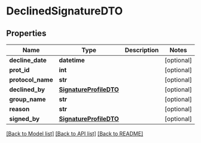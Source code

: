 # DeclinedSignatureDTO

## Properties
Name | Type | Description | Notes
------------ | ------------- | ------------- | -------------
**decline_date** | **datetime** |  | [optional] 
**prot_id** | **int** |  | [optional] 
**protocol_name** | **str** |  | [optional] 
**declined_by** | [**SignatureProfileDTO**](SignatureProfileDTO.md) |  | [optional] 
**group_name** | **str** |  | [optional] 
**reason** | **str** |  | [optional] 
**signed_by** | [**SignatureProfileDTO**](SignatureProfileDTO.md) |  | [optional] 

[[Back to Model list]](../README.md#documentation-for-models) [[Back to API list]](../README.md#documentation-for-api-endpoints) [[Back to README]](../README.md)


